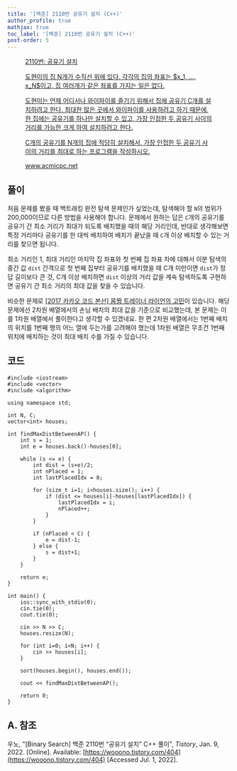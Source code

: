 ```yaml
---
title: '[백준] 2110번 공유기 설치 (C++)'
author_profile: true
mathjax: true
toc_label: '[백준] 2110번 공유기 설치 (C++)'
post-order: 5
---
```


<figure data-ke-type="opengraph"><a href="https://www.acmicpc.net/problem/2110" data-source-url="https://www.acmicpc.net/problem/2110">
<div class="og-image" style="background-image: url('https://drive.google.com/uc?export=view&id=1nCax5mgwtYA82T46I_ntU1afsBBNkrLr');"></div>
<div class="og-text">
<p class="og-title">2110번: 공유기 설치</p>
<p class="og-desc">도현이의 집 N개가 수직선 위에 있다. 각각의 집의 좌표는 $x_1, ..., x_N$이고, 집 여러개가 같은 좌표를 가지는 일은 없다.

도현이는 언제 어디서나 와이파이를 즐기기 위해서 집에 공유기 C개를 설치하려고 한다. 최대한 많은 곳에서 와이파이를 사용하려고 하기 때문에, 한 집에는 공유기를 하나만 설치할 수 있고, 가장 인접한 두 공유기 사이의 거리를 가능한 크게 하여 설치하려고 한다.

C개의 공유기를 N개의 집에 적당히 설치해서, 가장 인접한 두 공유기 사이의 거리를 최대로 하는 프로그램을 작성하시오.</p>
<p class="og-host">www.acmicpc.net</p></div></a></figure>

## 풀이
처음 문제를 봤을 때 백트래킹 완전 탐색 문제인가 싶었는데, 탐색해야 할 `N`의 범위가 200,000이므로 다른 방법을 사용해야 합니다. 문제에서 원하는 답은 `C`개의 공유기를 공유기 간 최소 거리가 최대가 되도록 배치했을 때의 해당 거리인데, 반대로 생각해보면 특정 거리마다 공유기를 한 대씩 배치하여 배치가 끝났을 때 `C`개 이상 배치할 수 있는 거리를 찾으면 됩니다.

최소 거리인 1, 최대 거리인 마지막 집 좌표와 첫 번째 집 좌표 차에 대해서 이분 탐색의 중간 값 `dist` 간격으로 첫 번째 집부터 공유기를 배치했을 때 C개 미만이면 `dist`가 정답 길이보다 큰 것, C개 이상 배치하면 `dist` 이상의 거리 값을 계속 탐색하도록 구현하면 공유기 간 최소 거리의 최대 값을 찾을 수 있습니다.

비슷한 문제로 [[2017 카카오 코드 본선] 몸짱 트레이너 라이언의 고민]({{site.url}}/algorithm/programmers/2017-kakao-code-final/1838-cpp/)이 있습니다. 해당 문제에선 2차원 배열에서의 손님 배치의 최대 값을 기준으로 비교했는데, 본 문제는 이를 1차원 배열에서 풀이한다고 생각할 수 있겠네요. 한 편 2차원 배열에서는 1번째 배치의 위치를 1번째 행의 어느 열에 두는가를 고려해야 했는데 1차원 배열은 무조건 1번째 위치에 배치하는 것이 최대 배치 수를 가질 수 있습니다.

## 코드
```cpp::lineons
#include <iostream>
#include <vector>
#include <algorithm>

using namespace std;

int N, C;
vector<int> houses;

int findMaxDistBetweenAP() {
    int s = 1;
    int e = houses.back()-houses[0];

    while (s <= e) {
        int dist = (s+e)/2;
        int nPlaced = 1;
        int lastPlacedIdx = 0;

        for (size_t i=1; i<houses.size(); i++) {
            if (dist <= houses[i]-houses[lastPlacedIdx]) {
                lastPlacedIdx = i;
                nPlaced++;
            }
        }

        if (nPlaced < C) {
            e = dist-1;
        } else {
            s = dist+1;
        }
    }

    return e;
}

int main() {
    ios::sync_with_stdio(0);
    cin.tie(0);
    cout.tie(0);

    cin >> N >> C;
    houses.resize(N);

    for (int i=0; i<N; i++) {
        cin >> houses[i];
    }

    sort(houses.begin(), houses.end());

    cout << findMaxDistBetweenAP();

    return 0;
}
```

## A. 참조
우노, "[Binary Search] 백준 2110번 “공유기 설치” C++ 풀이", *Tistory*, Jan. 9, 2022. [Online]. Available: [https://wooono.tistory.com/404](https://wooono.tistory.com/404) [Accessed Jul. 1, 2022].
